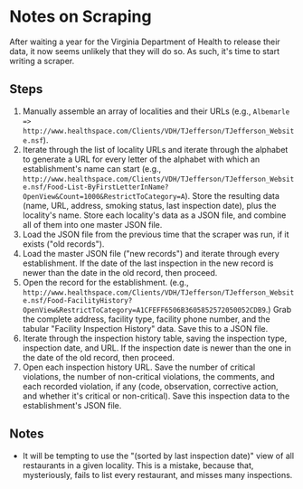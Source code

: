# Notes on Scraping

After waiting a year for the Virginia Department of Health to release their data, it now seems unlikely that they will do so. As such, it's time to start writing a scraper.

## Steps

1. Manually assemble an array of localities and their URLs (e.g., `Albemarle` `=>` `http://www.healthspace.com/Clients/VDH/TJefferson/TJefferson_Website.nsf`).
1. Iterate through the list of locality URLs and iterate through the alphabet to generate a URL for every letter of the alphabet with which an establishment's name can start (e.g., `http://www.healthspace.com/Clients/VDH/TJefferson/TJefferson_Website.nsf/Food-List-ByFirstLetterInName?OpenView&Count=1000&RestrictToCategory=A`). Store the resulting data (name, URL, address, smoking status, last inspection date), plus the locality's name. Store each locality's data as a JSON file, and combine all of them into one master JSON file.
1. Load the JSON file from the previous time that the scraper was run, if it exists ("old records").
1. Load the master JSON file ("new records") and iterate through every establishment. If the date of the last inspection in the new record is newer than the date in the old record, then proceed.
1. Open the record for the establishment. (e.g., `http://www.healthspace.com/Clients/VDH/TJefferson/TJefferson_Website.nsf/Food-FacilityHistory?OpenView&RestrictToCategory=A1CFEFF6506B3605852572050052CDB9`.) Grab the complete address, facility type, facility phone number, and the tabular "Facility Inspection History" data. Save this to a JSON file.
1. Iterate through the inspection history table, saving the inspection type, inspection date, and URL. If the inspection date is newer than the one in the date of the old record, then proceed.
1. Open each inspection history URL. Save the number of critical violations, the number of non-critical violations, the comments, and each recorded violation, if any (code, observation, corrective action, and whether it's critical or non-critical). Save this inspection data to the establishment's JSON file.

## Notes

* It will be tempting to use the "(sorted by last inspection date)" view of all restaurants in a given locality. This is a mistake, because that, mysteriously, fails to list every restaurant, and misses many inspections.
